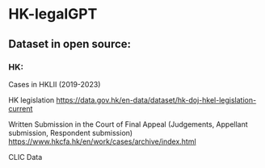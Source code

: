 # HK-legalGPT

## Dataset in open source:

### HK:
Cases in HKLII (2019-2023)


HK legislation https://data.gov.hk/en-data/dataset/hk-doj-hkel-legislation-current


Written Submission in the Court of Final Appeal (Judgements, Appellant submission, Respondent submission) https://www.hkcfa.hk/en/work/cases/archive/index.html


CLIC Data


